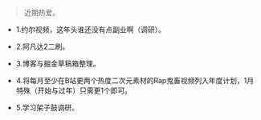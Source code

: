 >近期热爱。

- 1.约尔视频，这年头谁还没有点副业啊（调研）。

- 2.阿凡达2二刷。

- 3.博客与掘金草稿箱整理。

- 4.将每月至少在B站更两个热度二次元素材的Rap鬼畜视频列入年度计划，1月特殊（开始与过年）只需更1个即可。

- 5.学习架子鼓调研。
